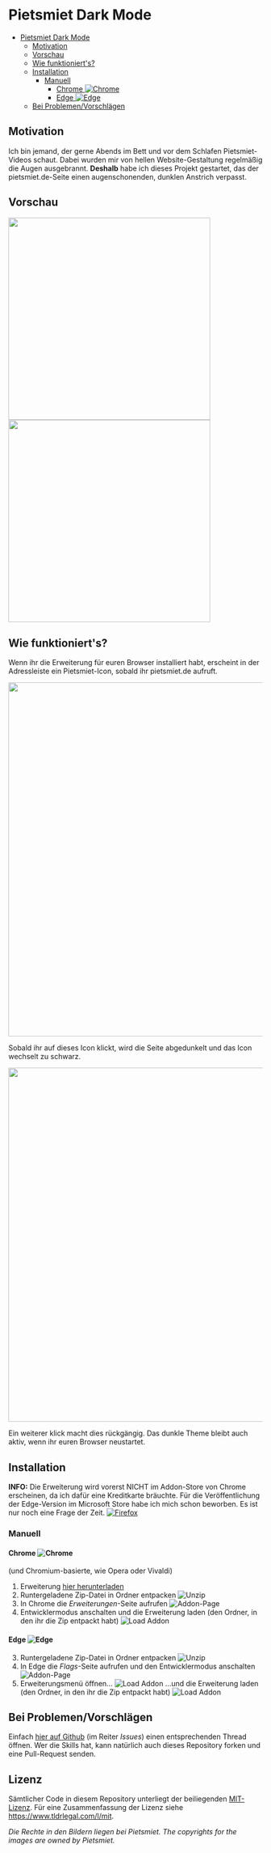 # Pietsmiet Dark Mode

<!-- TOC -->

- [Pietsmiet Dark Mode](#pietsmiet-dark-mode)
  - [Motivation](#motivation)
  - [Vorschau](#vorschau)
  - [Wie funktioniert's?](#wie-funktionierts)
  - [Installation](#installation)
    - [Manuell](#manuell)
      - [Chrome ![Chrome](.github/chrome-logo-small.png)](#chrome-chromegithubchrome-logo-smallpng)
      - [Edge ![Edge](.github/edge-logo-small.png)](#edge-edgegithubedge-logo-smallpng)
  - [Bei Problemen/Vorschlägen](#bei-problemenvorschlägen)

<!-- /TOC -->

## Motivation

Ich bin jemand, der gerne Abends im Bett und vor dem Schlafen Pietsmiet-Videos schaut. Dabei wurden mir von hellen Website-Gestaltung regelmäßig die Augen ausgebrannt. **Deshalb** habe ich dieses Projekt gestartet, das der pietsmiet.de-Seite einen augenschonenden, dunklen Anstrich verpasst.

## Vorschau

<img src=".github/darken_ps_RdMe_2.png" width=400 />
<img src=".github/darken_ps_RdMe_4.png" width=400 />

## Wie funktioniert's?

Wenn ihr die Erweiterung für euren Browser installiert habt, erscheint in der Adressleiste ein Pietsmiet-Icon, sobald ihr pietsmiet.de aufruft.
<p><img src=".github/darken_ps_RdMe_1.png" width=700 /></p>
Sobald ihr auf dieses Icon klickt, wird die Seite abgedunkelt und das Icon wechselt zu schwarz.
<p><img src=".github/darken_ps_RdMe_3.png" width=700 /></p>
Ein weiterer klick macht dies rückgängig.
Das dunkle Theme bleibt auch aktiv, wenn ihr euren Browser neustartet.

## Installation

**INFO:**
Die Erweiterung wird vorerst NICHT im Addon-Store von Chrome erscheinen, da ich dafür eine Kreditkarte bräuchte.
Für die Veröffentlichung der Edge-Version im Microsoft Store habe ich mich schon beworben. Es ist nur noch eine Frage der Zeit.
[![Firefox](.github/firefox-logo.png)](https://addons.mozilla.org/de/firefox/addon/pietsmiet-de-dark-mode/)

### Manuell

#### Chrome ![Chrome](.github/chrome-logo-small.png)
(und Chromium-basierte, wie Opera oder Vivaldi)

1. Erweiterung [hier herunterladen](https://github.com/Saphareas/pietsmiet.de-Dark-Mode/releases)
2. Runtergeladene Zip-Datei in Ordner entpacken
![Unzip](.github/darken_ps_inst_ch_3.png)
3. In Chrome die _Erweiterungen_-Seite aufrufen
![Addon-Page](.github/darken_ps_inst_ch_4.png)
4. Entwicklermodus anschalten und die Erweiterung laden (den Ordner, in den ihr die Zip entpackt habt)
![Load Addon](.github/darken_ps_inst_ch_5.png)

#### Edge ![Edge](.github/edge-logo-small.png)

3. Runtergeladene Zip-Datei in Ordner entpacken
![Unzip](.github/darken_ps_inst_ie_3.png)
4. In Edge die _Flags_-Seite aufrufen und den Entwicklermodus anschalten
![Addon-Page](.github/darken_ps_inst_ie_4.png)
5. Erweiterungsmenü öffnen...
![Load Addon](.github/darken_ps_inst_ie_5.png)
...und die Erweiterung laden (den Ordner, in den ihr die Zip entpackt habt)
![Load Addon](.github/darken_ps_inst_ie_6.png)

## Bei Problemen/Vorschlägen

Einfach [hier auf Github](https://github.com/Saphareas/pietsmiet.de-Dark-Mode/issues) (im Reiter _Issues_) einen entsprechenden Thread öffnen. Wer die Skills hat, kann natürlich auch dieses Repository forken und eine Pull-Request senden.

## Lizenz

Sämtlicher Code in diesem Repository unterliegt der beiliegenden [MIT-Lizenz](LICENSE). Für eine Zusammenfassung der Lizenz siehe https://www.tldrlegal.com/l/mit.

_Die Rechte in den Bildern liegen bei Pietsmiet._
_The copyrights for the images are owned by Pietsmiet._
